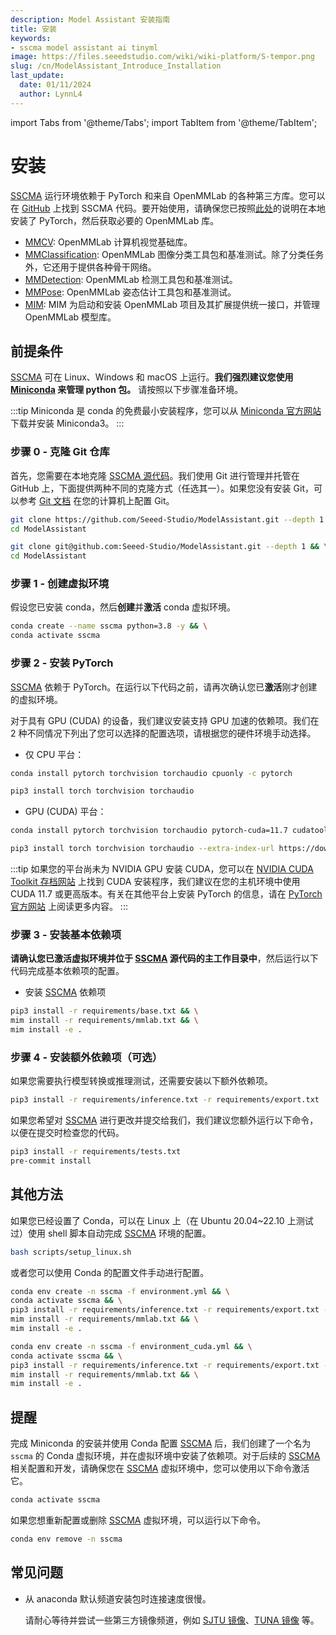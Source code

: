 ```yaml
---
description: Model Assistant 安装指南
title: 安装
keywords:
- sscma model assistant ai tinyml 
image: https://files.seeedstudio.com/wiki/wiki-platform/S-tempor.png
slug: /cn/ModelAssistant_Introduce_Installation
last_update:
  date: 01/11/2024
  author: LynnL4
---
```


import Tabs from '@theme/Tabs';
import TabItem from '@theme/TabItem';

# 安装

[SSCMA](https://github.com/Seeed-Studio/ModelAssistant) 运行环境依赖于 PyTorch 和来自 OpenMMLab 的各种第三方库。您可以在 [GitHub](https://github.com/Seeed-Studio/ModelAssistant) 上找到 SSCMA 代码。要开始使用，请确保您已按照[此处](https://pytorch.org/get-started/locally/)的说明在本地安装了 PyTorch，然后获取必要的 OpenMMLab 库。

- [MMCV](https://github.com/open-mmlab/mmcv): OpenMMLab 计算机视觉基础库。
- [MMClassification](https://github.com/open-mmlab/mmclassification): OpenMMLab 图像分类工具包和基准测试。除了分类任务外，它还用于提供各种骨干网络。
- [MMDetection](https://github.com/open-mmlab/mmdetection): OpenMMLab 检测工具包和基准测试。
- [MMPose](https://github.com/open-mmlab/mmpose): OpenMMLab 姿态估计工具包和基准测试。
- [MIM](https://github.com/open-mmlab/mim): MIM 为启动和安装 OpenMMLab 项目及其扩展提供统一接口，并管理 OpenMMLab 模型库。

## 前提条件

[SSCMA](https://github.com/Seeed-Studio/ModelAssistant) 可在 Linux、Windows 和 macOS 上运行。**我们强烈建议您使用 [Miniconda](https://docs.conda.io/en/latest/miniconda.html) 来管理 python 包。** 请按照以下步骤准备环境。

:::tip
Miniconda 是 conda 的免费最小安装程序，您可以从 [Miniconda 官方网站](https://docs.conda.io/en/latest/miniconda.html) 下载并安装 Miniconda3。
:::

### 步骤 0 - 克隆 Git 仓库

首先，您需要在本地克隆 [SSCMA 源代码](https://github.com/Seeed-Studio/ModelAssistant)。我们使用 Git 进行管理并托管在 GitHub 上，下面提供两种不同的克隆方式（任选其一）。如果您没有安装 Git，可以参考 [Git 文档](https://git-scm.com/book/en/v2/Getting-Started-Installing-Git) 在您的计算机上配置 Git。

<Tabs>
<TabItem value="HTTPS" label="HTTPS">

```sh
git clone https://github.com/Seeed-Studio/ModelAssistant.git --depth 1 && \
cd ModelAssistant
```

</TabItem>
<TabItem value="SSH" label="SSH">

```sh
git clone git@github.com:Seeed-Studio/ModelAssistant.git --depth 1 && \
cd ModelAssistant
```

</TabItem>

</Tabs>


### 步骤 1 - 创建虚拟环境

假设您已安装 conda，然后**创建**并**激活** conda 虚拟环境。

```sh
conda create --name sscma python=3.8 -y && \
conda activate sscma
```

### 步骤 2 - 安装 PyTorch

[SSCMA](https://github.com/Seeed-Studio/ModelAssistant) 依赖于 PyTorch。在运行以下代码之前，请再次确认您已**激活**刚才创建的虚拟环境。

对于具有 GPU (CUDA) 的设备，我们建议安装支持 GPU 加速的依赖项。我们在 2 种不同情况下列出了您可以选择的配置选项，请根据您的硬件环境手动选择。

- 仅 CPU 平台：

<Tabs>
<TabItem value="conda" label="conda">

```sh
conda install pytorch torchvision torchaudio cpuonly -c pytorch
```

</TabItem>
<TabItem value="pip" label="pip">

```sh
pip3 install torch torchvision torchaudio
```

</TabItem>
</Tabs>


- GPU (CUDA) 平台：

<Tabs>
<TabItem value="conda" label="conda">

```sh
conda install pytorch torchvision torchaudio pytorch-cuda=11.7 cudatoolkit=11.7 -c pytorch -c nvidia
```

</TabItem>
<TabItem value="pip" label="pip">

```sh
pip3 install torch torchvision torchaudio --extra-index-url https://download.pytorch.org/whl/cu117
```

</TabItem>
</Tabs>

:::tip
如果您的平台尚未为 NVIDIA GPU 安装 CUDA，您可以在 [NVIDIA CUDA Toolkit 存档网站](https://developer.nvidia.com/cuda-toolkit-archive) 上找到 CUDA 安装程序，我们建议在您的主机环境中使用 CUDA 11.7 或更高版本。有关在其他平台上安装 PyTorch 的信息，请在 [PyTorch 官方网站](https://pytorch.org/get-started/locally/) 上阅读更多内容。
:::

### 步骤 3 - 安装基本依赖项

**请确认您已激活虚拟环境并位于 [SSCMA](https://github.com/Seeed-Studio/ModelAssistant) 源代码的主工作目录中**，然后运行以下代码完成基本依赖项的配置。

- 安装 [SSCMA](https://github.com/Seeed-Studio/ModelAssistant) 依赖项

```sh
pip3 install -r requirements/base.txt && \
mim install -r requirements/mmlab.txt && \
mim install -e .
```

### 步骤 4 - 安装额外依赖项（可选）

如果您需要执行模型转换或推理测试，还需要安装以下额外依赖项。

```sh
pip3 install -r requirements/inference.txt -r requirements/export.txt
```

如果您希望对 [SSCMA](https://github.com/Seeed-Studio/ModelAssistant) 进行更改并提交给我们，我们建议您额外运行以下命令，以便在提交时检查您的代码。

```sh
pip3 install -r requirements/tests.txt
pre-commit install
```

## 其他方法

如果您已经设置了 Conda，可以在 Linux 上（在 Ubuntu 20.04~22.10 上测试过）使用 shell 脚本自动完成 [SSCMA](https://github.com/Seeed-Studio/ModelAssistant) 环境的配置。

```bash
bash scripts/setup_linux.sh
```

或者您可以使用 Conda 的配置文件手动进行配置。

<Tabs>
<TabItem value="CPU" label="CPU">

```sh
conda env create -n sscma -f environment.yml && \
conda activate sscma && \
pip3 install -r requirements/inference.txt -r requirements/export.txt -r requirements/tests.txt && \
mim install -r requirements/mmlab.txt && \
mim install -e .
```

</TabItem>
<TabItem value="GPU (CUDA)" label="GPU (CUDA)">

```sh
conda env create -n sscma -f environment_cuda.yml && \
conda activate sscma && \
pip3 install -r requirements/inference.txt -r requirements/export.txt -r requirements/tests.txt && \
mim install -r requirements/mmlab.txt && \
mim install -e .
```

</TabItem>
</Tabs>


## 提醒

完成 Miniconda 的安装并使用 Conda 配置 [SSCMA](https://github.com/Seeed-Studio/ModelAssistant) 后，我们创建了一个名为 `sscma` 的 Conda 虚拟环境，并在虚拟环境中安装了依赖项。对于后续的 [SSCMA](https://github.com/Seeed-Studio/ModelAssistant) 相关配置和开发，请确保您在 [SSCMA](https://github.com/Seeed-Studio/ModelAssistant) 虚拟环境中，您可以使用以下命令激活它。

```sh
conda activate sscma
```

如果您想重新配置或删除 [SSCMA](https://github.com/Seeed-Studio/ModelAssistant) 虚拟环境，可以运行以下命令。

```sh
conda env remove -n sscma
```

## 常见问题

- 从 anaconda 默认频道安装包时连接速度很慢。

  请耐心等待并尝试一些第三方镜像频道，例如 [SJTU 镜像](https://mirror.sjtu.edu.cn/docs/anaconda)、[TUNA 镜像](https://mirrors.tuna.tsinghua.edu.cn/help/anaconda) 等。